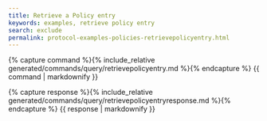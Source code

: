 ```yaml
---
title: Retrieve a Policy entry
keywords: examples, retrieve policy entry
search: exclude
permalink: protocol-examples-policies-retrievepolicyentry.html
---
```


{% capture command %}{% include_relative generated/commands/query/retrievepolicyentry.md %}{% endcapture %}
{{ command | markdownify }}

{% capture response %}{% include_relative generated/commands/query/retrievepolicyentryresponse.md %}{% endcapture %}
{{ response | markdownify }}

